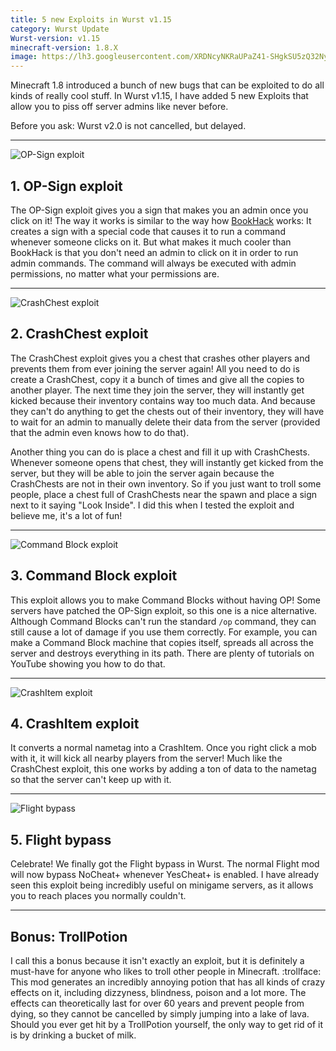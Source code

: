 ```yaml
---
title: 5 new Exploits in Wurst v1.15
category: Wurst Update
Wurst-version: v1.15
minecraft-version: 1.8.X
image: https://lh3.googleusercontent.com/XRDNcyNKRaUPaZ41-SHgkSU5zQ32NymIHnzWkaSzNlPGiUj-fbCRoplE0t0o83BH-zCb_xHDUoZ_FfSr0zQ0rEeUuLvHGyfq6w2CdB8xkbY_wx_Xgn37QzL_7FV1M3lOQVtDckQPxXIZ7WXzpVmAHsWD_TS5nk8L3CUCSk7ZFk1l2xE1DPk0Rp4hGoE0KHmEjKvwD8YXMpz1Z6ytJED8QhUyBfT-Bhz0V-asMsD7026HPbwMGBeSZgvjZtm2BeroGj69MJ5hSysGgtXqmSw4GY9QjhG3DVo0prb_pdsuGfNSa3LHp0BWLJTSoXPobxadvBVfQpO2to2f43roaM83xKPYeB1W9YhGhv8ia5MKXmHWZNtXGvFv-5Z3ebR813zfIL50g2UgqNCCKX4FhtoJBZ13fC0VYyM1veUPbXZSp2-XW1B0akkKfsaGp_5JrFhqkV7cjeMQwCEDavM2td6-ExPee1DPBlbIw-sxABe4P94VVkCCk4mUuFrLYf2SwFNCAnta4jQNjyodosRM3GCdcETnmEDwcoBVvvIJhZdqf-aACmBOIvyg26ciTxPxk1sd4GRQkc6-QXnoRaQ72C-zuApghNyLk73F8AwxXG4Tk5msq8Kq=w1280-h720-no
---
```

Minecraft 1.8 introduced a bunch of new bugs that can be exploited to do all kinds of really cool stuff. In Wurst v1.15, I have added 5 new Exploits that allow you to piss off server admins like never before.

Before you ask: Wurst v2.0 is not cancelled, but delayed.
<!--read more-->

---
![OP-Sign exploit](https://cloud.githubusercontent.com/assets/10100202/8161132/288c3f24-1375-11e5-860b-4d700470a071.jpg)

## 1. OP-Sign exploit
The OP-Sign exploit gives you a sign that makes you an admin once you click on it! The way it works is similar to the way how [BookHack](/news/2015-04-18-Wurst-v1.13/) works: It creates a sign with a special code that causes it to run a command whenever someone clicks on it. But what makes it much cooler than BookHack is that you don't need an admin to click on it in order to run admin commands. The command will always be executed with admin permissions, no matter what your permissions are.

---
![CrashChest exploit](https://cloud.githubusercontent.com/assets/10100202/8161131/28844c38-1375-11e5-95bf-0e764947244c.jpg)

## 2. CrashChest exploit
The CrashChest exploit gives you a chest that crashes other players and prevents them from ever joining the server again! All you need to do is create a CrashChest, copy it a bunch of times and give all the copies to another player. The next time they join the server, they will instantly get kicked because their inventory contains way too much data. And because they can't do anything to get the chests out of their inventory, they will have to wait for an admin to manually delete their data from the server (provided that the admin even knows how to do that).

Another thing you can do is place a chest and fill it up with CrashChests. Whenever someone opens that chest, they will instantly get kicked from the server, but they will be able to join the server again because the CrashChests are not in their own inventory. So if you just want to troll some people, place a chest full of CrashChests near the spawn and place a sign next to it saying "Look Inside". I did this when I tested the exploit and believe me, it's a lot of fun!

---
![Command Block exploit](https://cloud.githubusercontent.com/assets/10100202/8161490/944cfa1c-1377-11e5-82e4-5af09743e351.jpg)

## 3. Command Block exploit
This exploit allows you to make Command Blocks without having OP! Some servers have patched the OP-Sign exploit, so this one is a nice alternative. Although Command Blocks can't run the standard `/op` command, they can still cause a lot of damage if you use them correctly. For example, you can make a Command Block machine that copies itself, spreads all across the server and destroys everything in its path. There are plenty of tutorials on YouTube showing you how to do that.

---
![CrashItem exploit](https://cloud.githubusercontent.com/assets/10100202/8161893/42691188-137a-11e5-9db2-967f8e58cb0b.jpg)

## 4. CrashItem exploit
It converts a normal nametag into a CrashItem. Once you right click a mob with it, it will kick all nearby players from the server! Much like the CrashChest exploit, this one works by adding a ton of data to the nametag so that the server can't keep up with it.

---
![Flight bypass](https://cloud.githubusercontent.com/assets/10100202/8162186/fcb1e9ba-137b-11e5-96a8-25e618d084ae.jpg)

## 5. Flight bypass
Celebrate! We finally got the Flight bypass in Wurst. The normal Flight mod will now bypass NoCheat+ whenever YesCheat+ is enabled. I have already seen this exploit being incredibly useful on minigame servers, as it allows you to reach places you normally couldn't.

---

## Bonus: TrollPotion
I call this a bonus because it isn't exactly an exploit, but it is definitely a must-have for anyone who likes to troll other people in Minecraft. :trollface: This mod generates an incredibly annoying potion that has all kinds of crazy effects on it, including dizzyness, blindness, poison and a lot more. The effects can theoretically last for over 60 years and prevent people from dying, so they cannot be cancelled by simply jumping into a lake of lava. Should you ever get hit by a TrollPotion yourself, the only way to get rid of it is by drinking a bucket of milk.
